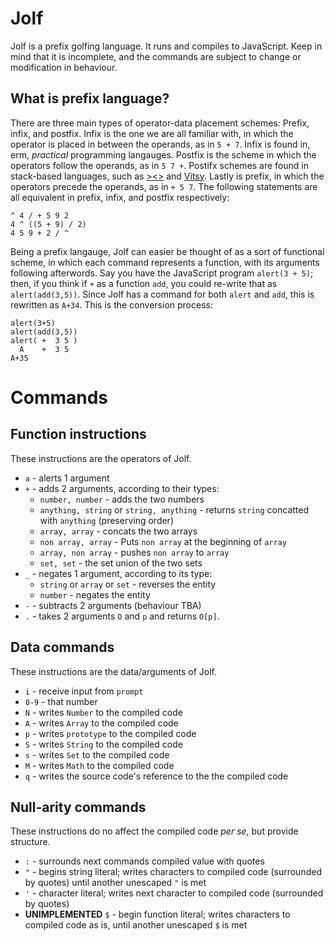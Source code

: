 # Jolf
Jolf is a prefix golfing language. It runs and compiles to JavaScript. Keep in mind that it is incomplete, and the commands are subject to change or modification in behaviour.

## What is prefix language?
There are three main types of operator-data placement schemes: Prefix, infix, and postfix. Infix is the one we are all familiar with, in which the operator is placed in between the operands, as in `5 + 7`. Infix is found in, erm, _practical_ programming langauges. Postfix is the scheme in which the operators follow the operands, as in `5 7 +`. Postifx schemes are found in stack-based languages, such as [><>](https://esolangs.org/wiki/Fish) and [Vitsy](https://github.com/VTCAKAVSMoACE/Vitsy). Lastly is prefix, in which the operators precede the operands, as in `+ 5 7`. The following statements are all equivalent in prefix, infix, and postfix respectively:

    ^ 4 / + 5 9 2
    4 ^ ((5 + 9) / 2)
    4 5 9 + 2 / ^

Being a prefix langauge, Jolf can easier be thought of as a sort of functional scheme, in which each command represents a function, with its arguments following afterwords. Say you have the JavaScript program `alert(3 + 5)`; then, if you think if `+` as a function `add`, you could re-write that as `alert(add(3,5))`. Since Jolf has a command for both `alert` and `add`, this is rewritten as `A+34`. This is the conversion process:

    alert(3+5)
    alert(add(3,5))
    alert( +  3 5 )
      A    +  3 5
    A+35

# Commands
## Function instructions
These instructions are the operators of Jolf.
 * `a` - alerts 1 argument
 * `+` - adds 2 arguments, according to their types:
   * `number, number` - adds the two numbers
   * `anything, string` or `string, anything` - returns `string` concatted with `anything` (preserving order)
   * `array, array` - concats the two arrays
   * `non array, array` - Puts `non array` at the beginning of `array`
   * `array, non array` - pushes `non array` to `array`
   * `set, set` - the set union of the two sets
 * `_` - negates 1 argument, according to its type:
   * `string` or `array` or `set` - reverses the entity
   * `number` - negates the entity
 * `-` - subtracts 2 arguments (behaviour TBA)
 * `.` - takes 2 arguments `O` and `p` and returns `O[p]`.

## Data commands
These instructions are the data/arguments of Jolf.

 * `i` - receive input from `prompt`
 * `0-9` - that number
 * `N` - writes `Number` to the compiled code
 * `A` - writes `Array` to the compiled code
 * `p` - writes `prototype` to the compiled code
 * `S` - writes `String` to the compiled code
 * `s` - writes `Set` to the compiled code
 * `M` - writes `Math` to the compiled code
 * `q` - writes the source code's reference to the the compiled code

## Null-arity commands
These instructions do no affect the compiled code _per se_, but provide structure.

 * `:` - surrounds next commands compiled value with quotes
 * `"` - begins string literal; writes characters to compiled code (surrounded by quotes) until another unescaped `"` is met
 * `'` - character literal; writes next character to compiled code (surrounded by quotes)
 * **UNIMPLEMENTED** `$` - begin function literal; writes characters to compiled code as is, until another unescaped `$` is met
